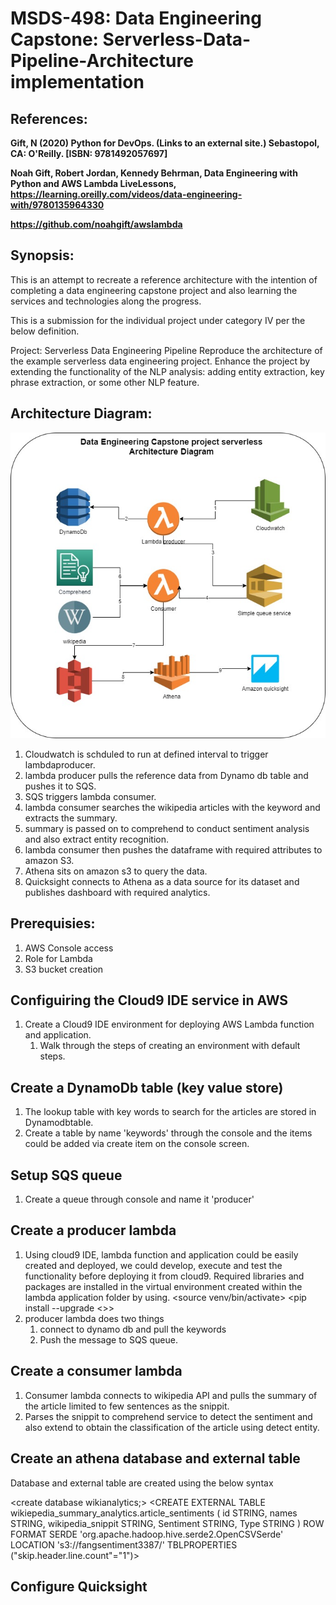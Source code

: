 # MSDS-498: Data Engineering Capstone: Serverless-Data-Pipeline-Architecture implementation

## References:
__Gift, N (2020) Python for DevOps. (Links to an external site.) Sebastopol, CA: O'Reilly. [ISBN: 9781492057697]__

__Noah Gift, Robert Jordan, Kennedy Behrman, Data Engineering with Python and AWS Lambda LiveLessons, https://learning.oreilly.com/videos/data-engineering-with/9780135964330__

__https://github.com/noahgift/awslambda__

## Synopsis:
This is an attempt to recreate a reference architecture with the intention of completing a data engineering capstone project and
also learning the services and technologies along the progress. 

This is a submission for the individual project under category IV per the below definition.

Project:  Serverless Data Engineering Pipeline
Reproduce the architecture of the example serverless data engineering project.
Enhance the project by extending the functionality of the NLP analysis:  adding entity extraction, key phrase extraction, or some other NLP feature.

## Architecture Diagram:

![Architecture_Diagram](https://github.com/shankarfierce/MSDS-498/blob/master/MSDS%20498_%20Data%20engineering%20project1.jpg)

1. Cloudwatch is schduled to run at defined interval to trigger lambdaproducer.
1. lambda producer pulls the reference data from Dynamo db table and pushes it to SQS.
1. SQS triggers lambda consumer.
1. lambda consumer searches the wikipedia articles with the keyword and extracts the summary.
1. summary is passed on to comprehend to conduct sentiment analysis and also extract entity recognition.
1. lambda consumer then pushes the dataframe with required attributes to amazon S3.
1. Athena sits on amazon s3 to query the data.
1. Quicksight connects to Athena as a data source for its dataset and publishes dashboard with required analytics.

## Prerequisies:
1. AWS Console access
2. Role for Lambda
3. S3 bucket creation

## Configuiring the Cloud9 IDE service in AWS
1. Create a Cloud9 IDE environment for deploying AWS Lambda function and application.
   1. Walk through the steps of creating an environment with default steps.

## Create a DynamoDb table (key value store)
1. The lookup table with key words to search for the articles are stored in Dynamodbtable.
1. Create a table by name 'keywords' through the console and the items could be added via create item on the console screen.

## Setup SQS queue
1. Create a queue through console and name it 'producer'

## Create a producer lambda
1. Using cloud9 IDE, lambda function and application could be easily created and deployed, we could develop, execute and test the functionality before deploying it from cloud9. Required libraries and packages are installed in the virtual environment created within the lambda application folder by using.
<source venv/bin/activate>
<pip install --upgrade <<packagename>>>
1. producer lambda does two things
   1. connect to dynamo db and pull the keywords 
   1. Push the message to SQS queue.

## Create a consumer lambda
1. Consumer lambda connects to wikipedia API and pulls the summary of the article limited to few sentences as the snippit. 
1. Parses the snippit to comprehend service to detect the sentiment and also extend to obtain the classification of the article using detect entity.

## Create an athena database and external table
Database and external table are created using the below syntax

<create database wikianalytics;>
<CREATE EXTERNAL TABLE wikiepedia_summary_analytics.article_sentiments (
   id STRING,
   names STRING,
   wikipedia_snippit STRING,
   Sentiment STRING,
   Type STRING
   ) 
 ROW FORMAT SERDE 'org.apache.hadoop.hive.serde2.OpenCSVSerde'
 LOCATION 's3://fangsentiment3387/'
 TBLPROPERTIES ("skip.header.line.count"="1")>

## Configure Quicksight
